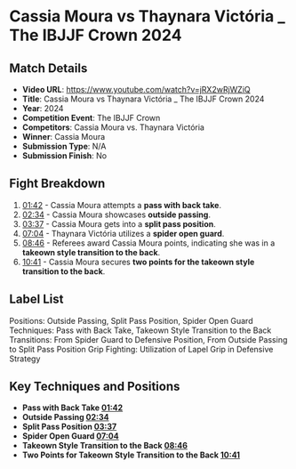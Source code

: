 # Cassia Moura vs Thaynara Victória _ The IBJJF Crown 2024

## Match Details
- **Video URL**: https://www.youtube.com/watch?v=jRX2wRjWZiQ
- **Title**: Cassia Moura vs Thaynara Victória _ The IBJJF Crown 2024
- **Year**: 2024
- **Competition Event**: The IBJJF Crown
- **Competitors**: Cassia Moura vs. Thaynara Victória
- **Winner**: Cassia Moura
- **Submission Type**: N/A
- **Submission Finish**: No

## Fight Breakdown
1. [01:42](https://www.youtube.com/watch?v=jRX2wRjWZiQ&t=102) - Cassia Moura attempts a **pass with back take**.
2. [02:34](https://www.youtube.com/watch?v=jRX2wRjWZiQ&t=154) - Cassia Moura showcases **outside passing**.
3. [03:37](https://www.youtube.com/watch?v=jRX2wRjWZiQ&t=217) - Cassia Moura gets into a **split pass position**.
4. [07:04](https://www.youtube.com/watch?v=jRX2wRjWZiQ&t=424) - Thaynara Victória utilizes a **spider open guard**.
5. [08:46](https://www.youtube.com/watch?v=jRX2wRjWZiQ&t=526) - Referees award Cassia Moura points, indicating she was in a **takeown style transition to the back**.
6. [10:41](https://www.youtube.com/watch?v=jRX2wRjWZiQ&t=641) - Cassia Moura secures **two points for the takeown style transition to the back**.

## Label List
Positions: Outside Passing, Split Pass Position, Spider Open Guard
Techniques: Pass with Back Take, Takeown Style Transition to the Back
Transitions: From Spider Guard to Defensive Position, From Outside Passing to Split Pass Position
Grip Fighting: Utilization of Lapel Grip in Defensive Strategy

## Key Techniques and Positions
- **Pass with Back Take [01:42](https://www.youtube.com/watch?v=jRX2wRjWZiQ&t=102)**
- **Outside Passing [02:34](https://www.youtube.com/watch?v=jRX2wRjWZiQ&t=154)**
- **Split Pass Position [03:37](https://www.youtube.com/watch?v=jRX2wRjWZiQ&t=217)**
- **Spider Open Guard [07:04](https://www.youtube.com/watch?v=jRX2wRjWZiQ&t=424)**
- **Takeown Style Transition to the Back [08:46](https://www.youtube.com/watch?v=jRX2wRjWZiQ&t=526)**
- **Two Points for Takeown Style Transition to the Back [10:41](https://www.youtube.com/watch?v=jRX2wRjWZiQ&t=641)**